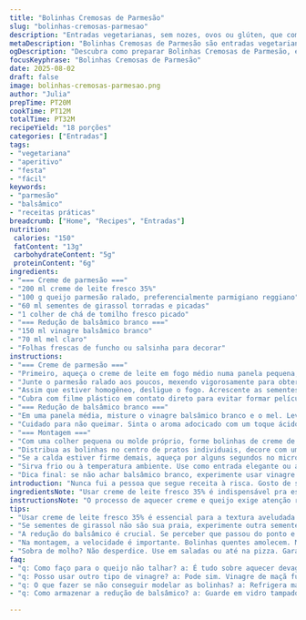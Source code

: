 ```yaml
---
title: "Bolinhas Cremosas de Parmesão"
slug: "bolinhas-cremosas-parmesao"
description: "Entradas vegetarianas, sem nozes, ovos ou glúten, que combinam creme de leite com um toque levemente diferente de queijo e um toque adocicado e ácido do balsâmico branco. Uma variação na textura e sabor usando sementes de girassol no lugar das tradicionais nozes, e um toque de tomilho fresco para dar perfumado inesperado. Ideal para servir em jantares descontraídos, com preparação antecipada e montagem rápida."
metaDescription: "Bolinhas Cremosas de Parmesão são entradas vegetarianas que surpreendem com cremosidade e um toque único de balsâmico. Perfeitas para impressionar."
ogDescription: "Descubra como preparar Bolinhas Cremosas de Parmesão, entradas vegetarianas que combinam texturas e sabores para surpreender seus convidados."
focusKeyphrase: "Bolinhas Cremosas de Parmesão"
date: 2025-08-02
draft: false
image: bolinhas-cremosas-parmesao.png
author: "Julia"
prepTime: PT20M
cookTime: PT12M
totalTime: PT32M
recipeYield: "18 porções"
categories: ["Entradas"]
tags:
- "vegetariana"
- "aperitivo"
- "festa"
- "fácil"
keywords:
- "parmesão"
- "balsâmico"
- "receitas práticas"
breadcrumb: ["Home", "Recipes", "Entradas"]
nutrition: 
 calories: "150"
 fatContent: "13g"
 carbohydrateContent: "5g"
 proteinContent: "6g"
ingredients:
- "=== Creme de parmesão ==="
- "200 ml creme de leite fresco 35%"
- "100 g queijo parmesão ralado, preferencialmente parmigiano reggiano"
- "60 ml sementes de girassol torradas e picadas"
- "1 colher de chá de tomilho fresco picado"
- "=== Redução de balsâmico branco ==="
- "150 ml vinagre balsâmico branco"
- "70 ml mel claro"
- "Folhas frescas de funcho ou salsinha para decorar"
instructions:
- "=== Creme de parmesão ==="
- "Primeiro, aqueça o creme de leite em fogo médio numa panela pequena, mexendo constantemente para não queimar, até começar a formar pequenas bolhas nas bordas — sinal de que está quente, não precisa ferver."
- "Junte o parmesão ralado aos poucos, mexendo vigorosamente para obter uma textura cremosa e uniforme, sem grumos. Se precisar, passe por uma peneira fina para garantir essa suavidade."
- "Assim que estiver homogêneo, desligue o fogo. Acrescente as sementes de girassol torradas, que trazem crocância surpreendente, e o tomilho, que dá um perfume refrescante e desafia o paladar clássico. Misture delicadamente."
- "Cubra com filme plástico em contato direto para evitar formar película na superfície. Leve à geladeira por pelo menos 5 a 7 horas ou até ficar consistente o suficiente para formar bolinhas firmes ao toque, mas ainda maleáveis — ponto chave para facilitar a modelagem."
- "=== Redução de balsâmico branco ==="
- "Em uma panela média, misture o vinagre balsâmico branco e o mel. Leve ao fogo alto até ferver, diminua para médio e deixe reduzir até notar que o líquido engrossou para uma calda rala e brilhante — você quer uma leve viscosidade, não uma calda dura. Isso deve levar uns 7 a 10 minutos."
- "Cuidado para não queimar. Sinta o aroma adocicado com um toque ácido, atrativo que equilibra o queijo forte. Tire do fogo, deixe esfriar e guarde tampado na geladeira para apurar os sabores."
- "=== Montagem ==="
- "Com uma colher pequena ou molde próprio, forme bolinhas de creme de parmesão, trabalhando rápido para evitar que amoleçam demais com o calor das mãos. Se estiver difícil modelar, molhe as mãos com água fria."
- "Distribua as bolinhas no centro de pratos individuais, decore com um fio da redução de balsâmico e finalize com um ramo de funcho fresco ou salsinha, que contrasta visualmente e aromatiza."
- "Se a calda estiver firme demais, aqueça por alguns segundos no micro-ondas para fluidificar sem perder textura."
- "Sirva frio ou à temperatura ambiente. Use como entrada elegante ou aperitivo diferente."
- "Dica final: se não achar balsâmico branco, experimente usar vinagre de maçã e mel, ajustando a redução, mudará o tom mas mantém o equilíbrio doce-ácido."
introduction: "Nunca fui a pessoa que segue receita à risca. Gosto de sentir o que a comida quer, o cheiro que sobe da panela para saber se está no ponto. Essa combinação aí com parmesão e creme veio da tentativa de fazer um petisco rapidinho com o que tinha na geladeira. Então troquei as tradicionais nozes pelas sementes de girassol, que dão aquela crocância inesperada sem quebrar o esquema sem nozes. O verdadeiro segredo tá na textura do creme, que precisa ser firme mas não dura. Pro balsâmico branco com mel, aprendi depois de algumas tentativas que o ponto da redução é quando o líquido vira um fio grosso quando cai da colher, só aí é perfeito pra dar aquele contraste ácido sem virar melação. Serve pra reunir amigos, impressionar no happy hour e ainda dá pra adiantar o máximo e montar na hora do público chegar. Se passou do ponto, nunca jogue fora; aquece um pouco e vira um molho para saladas ou pratos frios. Coisas práticas que aprendi testando e repetindo várias vezes, sabe como é."
ingredientsNote: "Usar creme de leite fresco 35% é indispensável pra essa textura aveludada; queria evitar o creme light porque falta gordura e rigidez. Parmesão deve ser ralado na hora, certo? Quanto mais fresco, melhor o sabor, sem aquelas notas amargas que o velho parmesão apresenta. Sementes de girassol no lugar das nozes foi escolha sentimental e funcional — aqui em casa tem alergia, e, além disso, é barato e entrega uma textura ótima; toste bem na frigideira para liberar óleo e aroma, mas olha que cuidado pra não queimar que amarga rápido. Tomilho traz frescor herbal, a receita original não tinha, mas adiciona um quê diferente, funciona para mim, adoro nuances. Balsâmico branco importado encontrou dificuldade nas últimas compras, então uso o de maça com mel, fica ligeiramente mais doce, menos ácido, perdendo a textura luxuosa, mas segura a onda. Mel claro é chave para não escurecer a redução e garantir um brilho bonito. Folhas para decorar são mais do que estética — acredito que o cheiro faz parte do prato; funcho escolhido por sua leveza e aroma fresco, mas salsinha e até manjericão funcionam também."
instructionsNote: "O processo de aquecer creme e queijo exige atenção redobrada para não passar do ponto e talhar o queijo — deve ser mexido com colher de silicone ou fouet para distribuir o calor por igual. Passar no coador, além de tirar grumos, evita que alguma ponta de queijo mais dura tire a suavidade. A geladeira, outra história; o frio é crucial para dar estrutura sem congelar — tipo refrigerar aquele creme de chantilly. Modelar bolinhas com colher pequena é minha sugestão prática, moulds de silicone orquestram uniformidade, mas não essencial. Se o creme estiver mole, água fria na mão salva, senão suja tudo. Redução: perceba quando formar pequenos filetes na colher — ponto de ‘fio’ para conseguir cair sem entortar. Se passar do ponto e endurecer, leve ao banho maria para reverter. Na montagem, rapidez perde só para a apresentação; o prato ganha ao vivo quando o contraste de cores e texturas é notório. Sobrou molho? Vai pra salada ou para dá aquela sofisticada na pizza com um fio. Truques do mestre para não abrir mão de sabor e praticidade em casa."
tips:
- "Usar creme de leite fresco 35% é essencial para a textura aveludada. Creme light não funciona. Você vai perder a cremosidade. Também, parmesão deve ser ralado na hora. Férias do sabor com aquele queijo seco."
- "Se sementes de girassol não são sua praia, experimente outra semente como de abóbora. Sementes frescas dão textura, mas precisam ser tostadas. Cuidado pra não queimar. Amargo. Vão amar a crocância!"
- "A redução do balsâmico é crucial. Se perceber que passou do ponto e ficou dura, não tem drama. Banho-maria ajuda a reverter. Mas se não tiver tempo, adicione água e leve ao fogo de novo. E mentalize a textura ideal."
- "Na montagem, a velocidade é importante. Bolinhas quentes amolecem. Mãos frias fazem a diferença. Se estiver complicado, molhe na água, vai facilitar. Ou use um molde. É prático e rende bolinhas idênticas."
- "Sobra de molho? Não desperdice. Use em saladas ou até na pizza. Garante aquele toque especial. O que sobrou pode ser um tesouro escondido na geladeira. Mas nunca deixe muito tempo; verifica sempre."
faq:
- "q: Como faço para o queijo não talhar? a: É tudo sobre aquecer devagar. Não deixe ferver. O calor deve ser suave. Mexe sempre com um fouet, assim evita que grude. Dê atenção."
- "q: Posso usar outro tipo de vinagre? a: Pode sim. Vinagre de maçã funciona. Pode mudar o sabor. Se usar, receita pode ficar mais doce. O mel vai equilibrar. Brincar com variações é divertido."
- "q: O que fazer se não conseguir modelar as bolinhas? a: Refrigera mais. Pode ficar na geladeira mais tempo. Se está mole, é hora de dar um tempo. Pode adicionar mais krem de leite para ajudar."
- "q: Como armazenar a redução de balsâmico? a: Guarde em vidro tampado na geladeira. Dura alguns dias. Se perceber que ficou espesso, aqueça um pouco. E sempre cheira antes de usar, aroma vale ouro."

---
```

